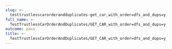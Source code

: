 ```yaml
---
slug: >-
  testtrustlesscarorderandduplicates-get_car_with_order=dfs_and_dups=y_of_unixfs_directory_with_duplicate_files-header_content-type#02
full_name: >-
  TestTrustlessCarOrderAndDuplicates/GET_CAR_with_order=dfs_and_dups=y_of_UnixFS_Directory_With_Duplicate_Files/Header_Content-Type#02
outcome: pass
title: >-
  TestTrustlessCarOrderAndDuplicates/GET_CAR_with_order=dfs_and_dups=y_of_UnixFS_Directory_With_Duplicate_Files/Header_Content-Type#02
---
```


